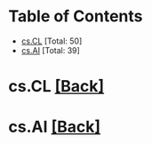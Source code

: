 <div id=toc></div>

# Table of Contents

- [cs.CL](#cs.CL) [Total: 50]
- [cs.AI](#cs.AI) [Total: 39]


<div id='cs.CL'></div>

# cs.CL [[Back]](#toc)



<div id='cs.AI'></div>

# cs.AI [[Back]](#toc)

